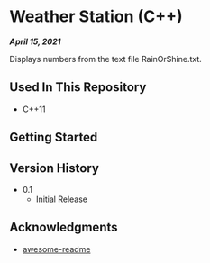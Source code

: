 # Weather Station (C++)

***April 15, 2021***

Displays numbers from the text file RainOrShine.txt.

## Used In This Repository

- C++11

## Getting Started

## Version History

* 0.1
    * Initial Release

## Acknowledgments

* [awesome-readme](https://github.com/matiassingers/awesome-readme)
